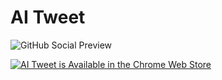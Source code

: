 # AI Tweet
![GitHub Social Preview](https://github.com/user-attachments/assets/cf20e832-1dfe-4a73-a017-7146c83a2693)

[![AI Tweet is Available in the Chrome Web Store](https://storage.googleapis.com/web-dev-uploads/image/WlD8wC6g8khYWPJUsQceQkhXSlv1/HRs9MPufa1J1h5glNhut.png)](https://chromewebstore.google.com/detail/mdpkoaindpjiamahagpdaihopgnimpdf)
